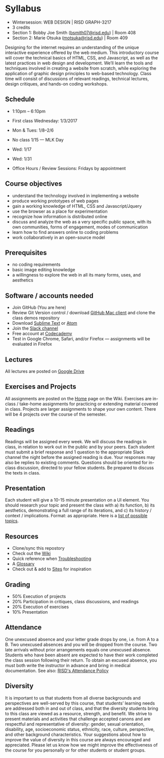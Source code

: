 # Syllabus

* Wintersession: WEB DESIGN | RISD GRAPH-3217
* 3 credits
* Section 1: Bobby Joe Smith (bsmith07@risd.edu) | Room 408
* Section 2: Marie Otsuka (motsuka@risd.edu) | Room 409

Designing for the internet requires an understanding of the unique interactive experience offered by the web medium. This introductory course will cover the technical basics of HTML, CSS, and Javascript, as well as the latest practices in web design and development. We’ll learn the tools and techniques involved in creating a website from scratch, while exploring the application of graphic design principles to web-based technology. Class time will consist of discussions of relevant readings, technical lectures, design critiques, and hands-on coding workshops.

## Schedule
* 1:10pm – 6:10pm
* First class Wednesday: 1/3/2017
* Mon & Tues: 1/8–2/6
* No class 1/15 — MLK Day
* Wed: 1/17
* Wed: 1/31

* Office Hours / Review Sessions: Fridays by appointment

## Course objectives
* understand the technology involved in implementing a website
* produce working prototypes of web pages
* gain a working knowledge of HTML, CSS and Javascript/Jquery
* use the browser as a place for experimentation
* recognize how information is distributed online
* discuss and analyze the web as a very specific public space, with its own communities, forms of engagement, modes of communication
* learn how to find answers online to coding problems
* work collaboratively in an open-source model

## Prerequisites
* no coding requirements
* basic image editing knowledge
* a willingness to explore the web in all its many forms, uses, and aesthetics

## Software / accounts needed
* Join GitHub (You are here)
* Review Git Version control / download [GitHub Mac client](https://desktop.github.com/) and clone the class demos repository
* Download [Sublime Text](https://www.sublimetext.com/3) or [Atom](https://atom.io/)
* Join the [Slack channel](https://join.slack.com/t/wd-winter18/signup)
* Free account at [Codecademy](https://www.codecademy.com/)
* Test in Google Chrome, Safari, and/or Firefox — assignments will be evaluated in Firefox

## Lectures
All lectures are posted on [Google Drive](https://drive.google.com/open?id=19l_cfMKDG498TPKCjukv4VPz-fwGlF6X)

## Exercises and Projects
All assignments are posted on the [Home](https://github.com/risd-web/wd-winter18/wiki) page on the Wiki. Exercises are in-class / take-home assignments for practicing or extending material covered in class. Projects are larger assignments to shape your own content. There will be 4 projects over the course of the semester.

## Readings
Readings will be assigned every week. We will discuss the readings in class, in relation to work out in the public and by your peers. Each student must submit a brief response and 1 question to the appropriate Slack channel the night before the assigned reading is due. Your responses may also be replies to existing comments. Questions should be oriented for in-class discussion, directed to your fellow students. Be prepared to discuss the texts in class. 

## Presentation
Each student will give a 10-15 minute presentation on a UI element. You should research your topic and present the class with a) its function, b) its aesthetics, demonstrating a full range of its iterations, and c) its history / context / implications. Format: as appropriate. Here is a [list of possible topics](https://docs.google.com/spreadsheets/d/1lvXOdo6AJhGLYveICQkM4CksIfA1M4ehr-r8GrXNt6o/edit#gid=248565475).

## Resources
* Clone/sync this repostory
* Check out the [Wiki](https://github.com/risd-web/wd-winter18/wiki/Resources) 
* Quick reference when [Troubleshooting](https://github.com/risd-web/wd-winter18/wiki/Common-Errors)
* A [Glossary](https://github.com/risd-web/wd-winter18/wiki/Glossary)
* Check out & add to [Sites](https://github.com/risd-web/wd-winter18/wiki/Sites) for inspiration

## Grading
* 50% Execution of projects
* 20% Participation in critiques, class discussions, and readings
* 20% Execution of exercises
* 10% Presentation

## Attendance
One unexcused absence and your letter grade drops by one, i.e. from A to a B. Two unexcused absences and you will be dropped from the course. Two late arrivals without prior arrangements equals one unexcused absence. Students who have been absent are expected to have their work completed the class session following their return. To obtain an excused absence, you must both write the instructor in advance and bring in medical documentation. See also: [RISD's Attendance Policy](http://policies.risd.edu/academic/class-attendance/)

## Diversity
It is important to us that students from all diverse backgrounds and perspectives are well-served by this course, that students’ learning needs are addressed both in and out of class, and that the diversity students bring to this class are viewed as a resource, strength, and benefit. We strive to present materials and activities that challenge accepted canons and are respectful and representative of diversity: gender, sexual orientation, disability, age, socioeconomic status, ethnicity, race, culture, perspective, and other background characteristics. Your suggestions about how to improve the value of diversity in this course are always encouraged and appreciated. Please let us know how we might improve the effectiveness of the course for you personally or for other students or student groups.

